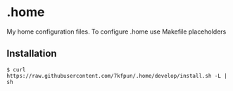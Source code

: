 .home
=====

My home configuration files. To configure .home use Makefile placeholders

## Installation

    $ curl https://raw.githubusercontent.com/7kfpun/.home/develop/install.sh -L | sh
